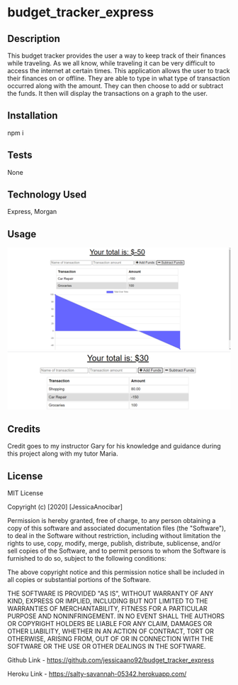 # budget_tracker_express

## Description

This budget tracker provides the user a way to keep track of their finances while traveling. As we all know, while traveling it can be very difficult to access the internet at certain times. This application allows the user to track their finances on or offline. They are able to type in what type of transaction occurred along with the amount. They can then choose to add or subtract the funds. It then will display the transactions on a graph to the user. 

## Installation

npm i


## Tests

None

## Technology Used
Express, Morgan


## Usage

<img src="https://github.com/jessicaano92/budget_tracker_express/blob/main/public/assets/budget%20tracker.png">

<img src= "https://github.com/jessicaano92/budget_tracker_express/blob/main/public/assets/budget%20tracker2.png">

## Credits

Credit goes to my instructor Gary for his knowledge and guidance during this project along with my tutor Maria. 

## License 

MIT License

Copyright (c) [2020] [JessicaAnocibar]

Permission is hereby granted, free of charge, to any person obtaining a copy
of this software and associated documentation files (the "Software"), to deal
in the Software without restriction, including without limitation the rights
to use, copy, modify, merge, publish, distribute, sublicense, and/or sell
copies of the Software, and to permit persons to whom the Software is
furnished to do so, subject to the following conditions:

The above copyright notice and this permission notice shall be included in all
copies or substantial portions of the Software.

THE SOFTWARE IS PROVIDED "AS IS", WITHOUT WARRANTY OF ANY KIND, EXPRESS OR
IMPLIED, INCLUDING BUT NOT LIMITED TO THE WARRANTIES OF MERCHANTABILITY,
FITNESS FOR A PARTICULAR PURPOSE AND NONINFRINGEMENT. IN NO EVENT SHALL THE
AUTHORS OR COPYRIGHT HOLDERS BE LIABLE FOR ANY CLAIM, DAMAGES OR OTHER
LIABILITY, WHETHER IN AN ACTION OF CONTRACT, TORT OR OTHERWISE, ARISING FROM,
OUT OF OR IN CONNECTION WITH THE SOFTWARE OR THE USE OR OTHER DEALINGS IN THE
SOFTWARE.


Github Link - https://github.com/jessicaano92/budget_tracker_express

Heroku Link -  https://salty-savannah-05342.herokuapp.com/
